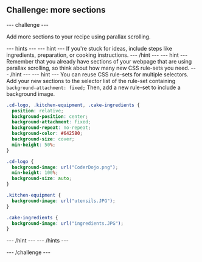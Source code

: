 ## Challenge: more sections

--- challenge ---

Add more sections to your recipe using parallax scrolling.

--- hints ---
--- hint ---
If you're stuck for ideas, include steps like ingredients, preparation, or cooking instructions.
--- /hint ---
--- hint ---
Remember that you already have sections of your webpage that are using parallax scrolling, so think about how many new CSS rule-sets you need.
--- /hint ---
--- hint ---
You can reuse CSS rule-sets for multiple selectors. Add your new sections to the selector list of the rule-set containing ```background-attachment: fixed;```
Then, add a new rule-set to include a background image.
```css
.cd-logo, .kitchen-equipment, .cake-ingredients {
  position: relative;
  background-position: center;
  background-attachment: fixed;
  background-repeat: no-repeat;
  background-color: #642580;
  background-size: cover;
  min-height: 50%;
}

.cd-logo {
  background-image: url("CoderDojo.png");
  min-height: 100%;
  background-size: auto;
}

.kitchen-equipment {
  background-image: url("utensils.JPG");
}

.cake-ingredients {
  background-image: url("ingredients.JPG");
}
```
--- /hint ---
--- /hints ---

--- /challenge ---
